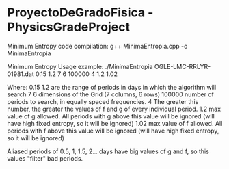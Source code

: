 # ProyectoDeGradoFisica - PhysicsGradeProject

Minimum Entropy code compilation: g++ MinimaEntropia.cpp -o MinimaEntropia

Minimum Entropy Usage example: ./MinimaEntropia OGLE-LMC-RRLYR-01981.dat 0.15 1.2 7 6 100000 4 1.2 1.02

Where:
0.15 1.2 are the range of periods in days in which the algorithm will search
7 6 dimensions of the Grid (7 columns, 6 rows)
100000 number of periods to search, in equally spaced frequencies. 
4 The greater this number, the greater the values of f and g of every individual period. 
1.2 max value of g allowed. All periods with g above this value will be ignored (will have high fixed entropy, so it will be ignored)
1.02 max value of f allowed. All periods with f above this value will be ignored (will have high fixed entropy, so it will be ignored)

Aliased periods of 0.5, 1, 1.5, 2... days have big values of g and f, so this values "filter" bad periods. 
